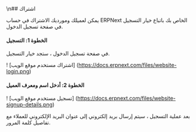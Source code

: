 \n## اشتراك

يمكن لعميلك ومورديك الاشتراك في حساب ERPNext الخاص بك باتباع خيار التسجيل في صفحة تسجيل الدخول.

#### الخطوة 1: التسجيل

في صفحة تسجيل الدخول ، ستجد خيار التسجيل.

! [اشتراك مستخدم موقع الويب] (https://docs.erpnext.com/files/website-login.png)

#### الخطوة 2: أدخل اسم ومعرف العميل

! [تسجيل مستخدم موقع الويب] (https://docs.erpnext.com/files/website-signup-details.png)

بعد عملية التسجيل ، سيتم إرسال بريد إلكتروني إلى عنوان البريد الإلكتروني للعملاء مع تفاصيل كلمة المرور.